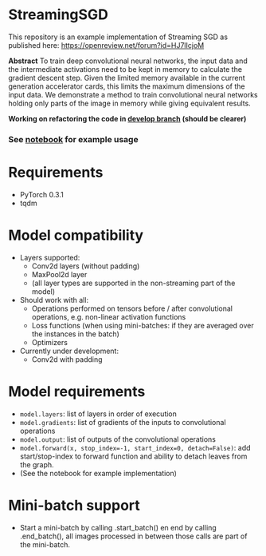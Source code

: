 # StreamingSGD
This repository is an example implementation of Streaming SGD as published here: https://openreview.net/forum?id=HJ7lIcjoM

**Abstract**
To train deep convolutional neural networks, the input data and the intermediate
activations need to be kept in memory to calculate the gradient descent step. Given
the limited memory available in the current generation accelerator cards, this limits
the maximum dimensions of the input data. We demonstrate a method to train
convolutional neural networks holding only parts of the image in memory while
giving equivalent results.

**Working on refactoring the code in [develop branch](https://github.com/DIAGNijmegen/StreamingSGD/tree/develop) (should be clearer)**

### See [notebook](https://github.com/DIAGNijmegen/StreamingSGD/blob/master/SSGD%20example.ipynb) for example usage

# Requirements
  - PyTorch 0.3.1
  - tqdm
  
# Model compatibility
  - Layers supported:
    - Conv2d layers (without padding)
    - MaxPool2d layer
    - (all layer types are supported in the non-streaming part of the model)
  - Should work with all:
    - Operations performed on tensors before / after convolutional operations, e.g. non-linear activation functions
    - Loss functions (when using mini-batches: if they are averaged over the instances in the batch)
    - Optimizers
  - Currently under development:
    - Conv2d with padding
    
# Model requirements
  - `model.layers`: list of layers in order of execution
  - `model.gradients`: list of gradients of the inputs to convolutional operations
  - `model.output`: list of outputs of the convolutional operations
  - `model.forward(x, stop_index=-1, start_index=0, detach=False)`: add start/stop-index to forward function and ability to detach leaves from the graph. 
  - (See the notebook for example implementation)

# Mini-batch support
- Start a mini-batch by calling .start_batch() en end by calling .end_batch(), all images processed in between those calls are part of the mini-batch.

